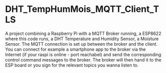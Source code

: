 # DHT_TempHumMois_MQTT_Client_TLS

A project combining a Raspberry Pi with a MQTT Broker running, a ESP8622 where this code runs, a DHT Temperature and Humidity Sensor, a Moisture Sensor.
The MQTT connection is set up between the broker and the client. You can connect for example a smartphone app to the broker via the Internet (if your raspi is online - port reachabel) and send the corresponding control command messages to the broker. The broker will then hand it to the ESP board or you sign for the relevant topics you wanna listen to.
